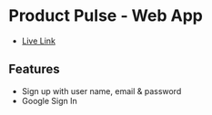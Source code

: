 # Product Pulse - Web App

- [Live Link](...)

## Features
- Sign up with user name, email & password
- Google Sign In